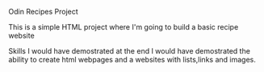 Odin Recipes Project

This is a simple HTML project where I'm going to build a basic recipe website

Skills I would have demostrated at the end
I would have demostrated the ability to create html webpages and a websites with lists,links and images.